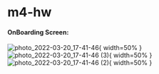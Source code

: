 # m4-hw

#### OnBoarding Screen:

![photo_2022-03-20_17-41-46](https://user-images.githubusercontent.com/62104475/159160568-b3264add-6875-436c-92e7-ba1180249bd7.jpg){ width=50% }
![photo_2022-03-20_17-41-46 (3)](https://user-images.githubusercontent.com/62104475/159160572-74e8a336-9bfc-4022-b11e-2887addf222a.jpg){ width=50% }
![photo_2022-03-20_17-41-46 (2)](https://user-images.githubusercontent.com/62104475/159160575-1f88a8c7-d74b-44a9-9380-46faeee72c52.jpg){ width=50% }
